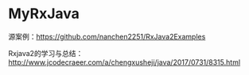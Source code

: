 # MyRxJava

源案例：https://github.com/nanchen2251/RxJava2Examples

Rxjava2的学习与总结：http://www.jcodecraeer.com/a/chengxusheji/java/2017/0731/8315.html
